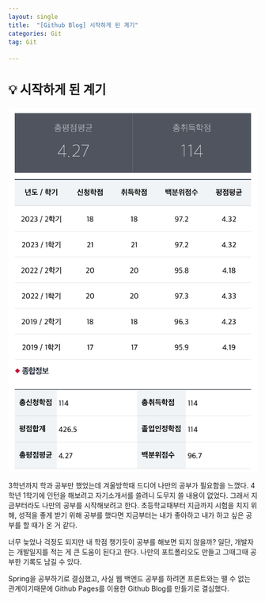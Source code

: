 ```yaml
---
layout: single
title:  "[Github Blog] 시작하게 된 계기"
categories: Git
tag: Git

---
```


<style>H2{font-size:1.8em;}</style>

## 💡 시작하게 된 계기

![](\assets\images\계기\grade.jpeg)

3학년까지 학과 공부만 했었는데 겨울방학때 드디어 나만의 공부가 필요함을 느꼈다. 4학년 1학기에 인턴을 해보려고 자기소개서를 쓸려니 도무지 쓸 내용이 없었다. 그래서 지금부터라도 나만의 공부를 시작해보려고 한다. 초등학교때부터 지금까지 시험을 치지 위해, 성적을 좋게 받기 위해 공부를 했다면 지금부터는 내가 좋아하고 내가 하고 싶은 공부를 할 때가 온 거 같다.

너무 늦었나 걱정도 되지만 내 학점 챙기듯이 공부를 해보면 되지 않을까? 일단, 개발자는 개발일지를 적는 게 큰 도움이 된다고 한다. 나만의 포트폴리오도 만들고 그때그때 공부한 기록도 남길 수 있다.

Spring을 공부하기로 결심했고, 사실 웹 백엔드 공부를 하려면 프론트와는 뗄 수 없는 관계이기때문에 Github Pages를 이용한 Github Blog를 만들기로 결심했다.